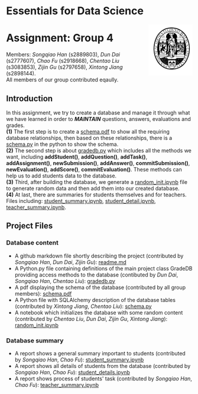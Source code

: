 # Essentials for Data Science
 <a href='https://github.com/hansq358/EfDS_assignment_DBSQL-4'><img src='Leiden.png' align="right" height="139" /></a>

# Assignment: Group 4
Members: _Songqiao Han_ (s2889803), _Dun Dai_ (s2777607), _Chao Fu_ (s2918668), _Chentao Liu_ (s3083853), _Zijin Gu_ (s2797658), _Xintong Jiang_ (s2898144).<br/>
All members of our group contributed eqaully.<br/>
## Introduction
In this assignment, we try to create a database and manage it through what we have learned in order to _**MAINTAIN**_ questions, answers, evaluations and grades. <br/>
**(1)** The first step is to create a [schema.pdf](https://github.com/hansq358/EfDS_assignment_DBSQL-4/blob/main/schema.pdf) to show all the requiring database relationships, then based on these relationships, there is a [schema.py](https://github.com/hansq358/EfDS_assignment_DBSQL-4/blob/main/schema.py) in the python to show the schema. <br/>
**(2)** The second step is about [gradedb.py](https://github.com/hansq358/EfDS_assignment_DBSQL-4/blob/main/gradedb.py) which includes all the methods we want, including **addStudent()**, **addQuestion()**, **addTask()**, **addAssignment()**, **newSubmission()**, **addAnswer()**, **commitSubmission()**, **newEvaluation()**, **addScore()**, **commitEvaluation()**. These methods can help us to add students data to the database. <br/>
**(3)** Third, after building the database, we generate a [random_init.ipynb](https://github.com/hansq358/EfDS_assignment_DBSQL-4/blob/main/random_init.ipynb) file to generate random data and then add them into our created database.<br />
**(4)** At last, there are summaries for students themselves and for teachers. Files including: [student_summary.ipynb](https://github.com/hansq358/EfDS_assignment_DBSQL-4/blob/main/student_summary.ipynb), [student_detail.ipynb](https://github.com/hansq358/EfDS_assignment_DBSQL-4/blob/main/student_details.ipynb), [teacher_summary.ipynb](https://github.com/hansq358/EfDS_assignment_DBSQL-4/blob/main/teacher_summary.ipynb).<br/>

## Project Files
### Database content
- A github markdown file shortly describing the project (contributed by _Songqiao Han_, _Dun Dai_, _Zijin Gu_): [readme.md](https://github.com/hansq358/EfDS_assignment_DBSQL-4/blob/main/README.md)
- A Python.py file containing definitions of the main project class GradeDB providing
access methods to the database (contibuted by _Dun Dai_, _Songqiao Han_, _Chentao Liu_): [gradedb.py](https://github.com/hansq358/EfDS_assignment_DBSQL-4/blob/main/gradedb.py)
- A pdf displaying the schema of the database (contributed by all group members): [schema.pdf](https://github.com/hansq358/EfDS_assignment_DBSQL-4/blob/main/schema.pdf)
- A Python file with SQLAlchemy description of the database tables (contributed by _Xintong Jiang_, _Chentao Liu_): [schema.py](https://github.com/hansq358/EfDS_assignment_DBSQL-4/blob/main/schema.py)
- A notebook which initializes the database with some random content (contributed by _Chentao Liu_, _Dun Dai_, _Zijin Gu_, _Xintong Jiang_): [random_init.ipynb](https://github.com/hansq358/EfDS_assignment_DBSQL-4/blob/main/random_init.ipynb)

### Database summary
- A report shows a general summary important to students (contributed by _Songqiao Han_, _Chao Fu_): [student_summary.ipynb](https://github.com/hansq358/EfDS_assignment_DBSQL-4/blob/main/student_summary.ipynb)
- A report shows all details of students from the database (contributed by _Songqiao Han_, _Chao Fu_): [student_details.ipynb](https://github.com/hansq358/EfDS_assignment_DBSQL-4/blob/main/student_details.ipynb)
- A report shows process of students' task (contributed by _Songqiao Han_, _Chao Fu_): [teacher_summary.ipynb](https://github.com/hansq358/EfDS_assignment_DBSQL-4/blob/main/teacher_summary.ipynb)


